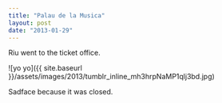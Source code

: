 ```yaml
---
title: "Palau de la Musica"
layout: post
date: "2013-01-29"
---
```


Riu went to the ticket office.

![yo yo]({{ site.baseurl }}/assets/images/2013/tumblr_inline_mh3hrpNaMP1qlj3bd.jpg)

Sadface because it was closed.
